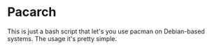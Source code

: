 # Pacarch

This is just a bash script that let's you use pacman on Debian-based systems.
The usage it's pretty simple.
